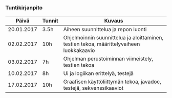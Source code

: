 ### Tuntikirjanpito
Päivä | Tunnit | Kuvaus
--------------- | ----- | ------
20.01.2017 | 3.5h | Aiheen suunnittelua ja repon luonti
02.02.2017 | 10h | Ohjelmoinnin suunnittelua ja aloittaminen, testien tekoa, määrittelyvaiheen luokkakaavio
03.02.2017 | 7h | Ohjelman perustoiminnan viimeistely, testien tekoa
10.02.2017 | 8h | Ui ja logiikan erittelyä, testejä
17.02.2017 | 10h | Graafisen käyttöliittymän tekoa, javadoc, testejä, sekvenssikaaviot
